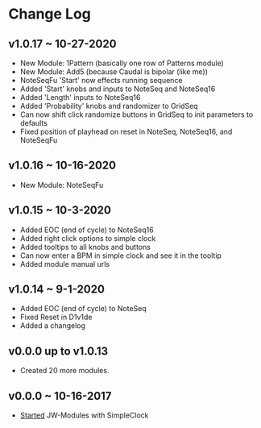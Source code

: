 # Change Log

## v1.0.17 ~ 10-27-2020

  * New Module: 1Pattern (basically one row of Patterns module)
  * New Module: Add5 (because Caudal is bipolar (like me))
  * NoteSeqFu 'Start' now effects running sequence
  * Added 'Start' knobs and inputs to NoteSeq and NoteSeq16
  * Added 'Length' inputs to NoteSeq16
  * Added 'Probability' knobs and randomizer to GridSeq
  * Can now shift click randomize buttons in GridSeq to init parameters to defaults
  * Fixed position of playhead on reset in NoteSeq, NoteSeq16, and NoteSeqFu

## v1.0.16 ~ 10-16-2020

  * New Module: NoteSeqFu

## v1.0.15 ~ 10-3-2020

  * Added EOC (end of cycle) to NoteSeq16
  * Added right click options to simple clock
  * Added tooltips to all knobs and buttons
  * Can now enter a BPM in simple clock and see it in the tooltip
  * Added module manual urls

## v1.0.14 ~ 9-1-2020
  * Added EOC (end of cycle) to NoteSeq
  * Fixed Reset in D1v1de
  * Added a changelog

## v0.0.0 up to v1.0.13
  * Created 20 more modules.

## v0.0.0 ~ 10-16-2017
  * [Started](https://github.com/jeremywen/JW-Modules/commit/b4037bc606ea106d8f1e8d495a2a9440cd8d921e)   JW-Modules with SimpleClock

  
